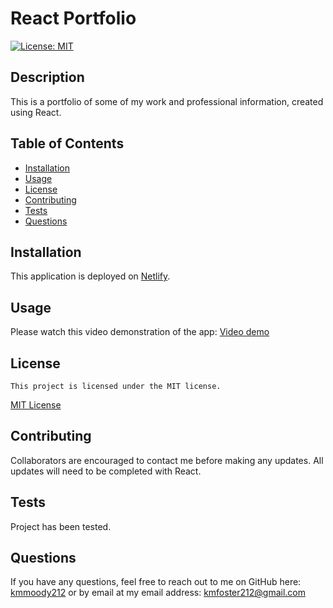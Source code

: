 # React Portfolio

[![License: MIT](https://img.shields.io/badge/License-MIT-yellow.svg)](https://opensource.org/licenses/MIT)

## Description

This is a portfolio of some of my work and professional information, created using React.

## Table of Contents

- [Installation](#installation)
- [Usage](#usage)
- [License](#license)
- [Contributing](#contributing)
- [Tests](#tests)
- [Questions](#Questions)

## Installation

This application is deployed on [Netlify]().

## Usage

Please watch this video demonstration of the app: [Video demo]()

## License

    This project is licensed under the MIT license.

[MIT License](https://opensource.org/licenses/MIT)

## Contributing

Collaborators are encouraged to contact me before making any updates. All updates will need to be completed with React.

## Tests

Project has been tested.

## Questions

If you have any questions, feel free to reach out to me on GitHub here: [kmmoody212](github.com/kmmoody212) or by email at my email address: kmfoster212@gmail.com
